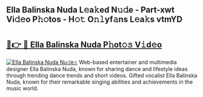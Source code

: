 ## Ella Balinska Nuda L𝚎a𝚔ed N𝚞𝚍e - Part-xwt Vi𝚍𝚎o P𝚑𝚘tos - H𝚘𝚝 O𝚗𝚕yf𝚊ns L𝚎a𝚔s vtmYD

# <h2><a href="http://kf671mq.oniu.top/?m=Ella+Balinska+Nuda">🔗👉 🔴 Ella Balinska Nuda P𝚑ot𝚘𝚜 V𝚒d𝚎o</a></h2>

[![Ella Balinska Nuda Nu𝚍e𝚜](https://i.imgur.com/0qMVB7G.gif)](http://kf671mq.oniu.top/?m=Ella+Balinska+Nuda)
Web-based entertainer and multimedia designer Ella Balinska Nuda, known for sharing dance and lifestyle ideas through trending dance trends and short videos. Gifted vocalist Ella Balinska Nuda, known for their remarkable singing abilities and achievements in the music world.  
